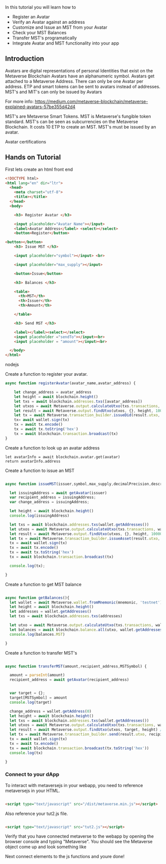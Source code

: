 In this tutorial you will learn how to

* Register an Avatar
* Verify an Avatar against an address
* Customize and Issue an MST from your Avatar
* Check your MST Balances
* Transfer MST's programatically
* Integrate Avatar and MST functionality into your app


## Introduction

Avatars are digital representations of personal Identities that exist on the Metaverse Blockchain
Avatars have an alphanumeric symbol.
Avatars get attached to a Metaverse Address. There can only be one Avatar per address.
ETP and smart tokens can be sent to avatars instead of addresses.
MST's and MIT's can only be issued by Avatars

For more info: https://medium.com/metaverse-blockchain/metaverse-explained-avatars-57be355d42d4

MST's are Metaverse Smart Tokens. MST is Metaverse's fungible token standard. MST's can be seen as subcurrencies on the Metaverse Blockchain.
It costs 10 ETP to create an MST. MST's must be issued by an avatar.

Avatar certifications

## Hands on Tutorial

First lets create an html front end

```html
<!DOCTYPE html>
<html lang="en" dir="ltr">
  <head>
    <meta charset="utf-8">
    <title></title>
  </head>
  <body>

    <h3> Register Avatar </h3>

    <input placeholder="Avatar Name"></input>
    <label>Avatar Address</label> <select></select>
    <button>Register</button>

<button></button>
    <h3> Issue MST </h3>

    <input placeholder="symbol"></input> <br>

    <input placeholder="max_supply"></input>

    <button>Issue</button>

    <h3> Balances </h3>

    <table>
      <th>MST</th>
      <th>Issuer</th>
      <th>Amount</th>

    </table>

    <h3> Send MST </h3>

    <label></label><select></select>
    <input placeholder ="sendTo"></input><br>
    <input placeholder = "amount"></input><br>

  </body>
</html>

```

nodejs

Create a function to register your avatar.

```javascript
async function registerAvatar(avatar_name,avatar_address) {

    let change_address = avatar_address
    let height = await blockchain.height()
    let txs = await blockchain.addresses.txs([avatar_address])
    let utxos = await Metaverse.output.calculateUtxo(txs.transactions, [avatar_address]) //Get all utxo for the avatar address
    let result = await Metaverse.output.findUtxo(utxos, {}, height, 100000000) //Collect utxo to pay for the fee of 1 ETP
    let tx = await Metaverse.transaction_builder.issueDid(result.utxo, avatar_address, avatar_name, change_address, result.change, 80000000, 'testnet')
    tx= await wallet.sign(tx)
    tx = await tx.encode()
    tx = await tx.toString('hex')
    tx = await blockchain.transaction.broadcast(tx)
}

```

Create a function to look up an avatar address

```
let avatarInfo = await blockchain.avatar.get(avatar)
return avatarInfo.address
```


Create a function to issue an MST

```javascript

async function issueMST(issuer,symbol,max_supply,decimalPrecision,description){

  let issuingAddress = await getAvatar(issuer)
  var recipient_address = issuingAddress;
  var change_address = issuingAddress;

  let height = await blockchain.height()
  console.log(issuingAddress)

  let txs = await blockchain.addresses.txs(wallet.getAddresses())
  let utxos = await Metaverse.output.calculateUtxo(txs.transactions, wallet.getAddresses()) //Get all utxo
  let result = await Metaverse.output.findUtxo(utxos, {}, height, 1000000000) //Collect utxo to pay for the fee of 10 ETP
  let tx = await Metaverse.transaction_builder.issueAsset(result.utxo, recipient_address, symbol, max_supply, precision, issuer, description, 0,false, change_address, result.change,true,0,'testnet',null,undefined)
  tx = await wallet.sign(tx)
  tx = await tx.encode()
  tx = await tx.toString('hex')
  tx = await blockchain.transaction.broadcast(tx)

  console.log(tx);

}

```

Create a function to get MST balance

```javascript

async function getBalances(){
  let wallet = await Metaverse.wallet.fromMnemonic(mnemonic, 'testnet')
  let height = await blockchain.height()
  let addresses = wallet.getAddresses()
  let txs = await blockchain.addresses.txs(addresses)

  let utxo = await Metaverse.output.calculateUtxo(txs.transactions, wallet.getAddresses())
  let balances = await blockchain.balance.all(utxo, wallet.getAddresses(), height)
  console.log(balances.MST)

}
```


Create a function to transfer MST's


```javascript

async function transferMST(amount,recipient_address,MSTSymbol) {

  amount = parseInt(amount)
  recipient_address = await getAvatar(recipient_address)


  var target = {};
  target[MSTSymbol] = amount
  console.log(target)

  change_address = wallet.getAddress(0)
  let height = await blockchain.height()
  let txs = await blockchain.addresses.txs(wallet.getAddresses())
  let utxos = await Metaverse.output.calculateUtxo(txs.transactions, wallet.getAddresses()) //Get all utxo
  let result = await Metaverse.output.findUtxo(utxos, target, height) //Collect utxo for given target
  let tx = await Metaverse.transaction_builder.send(result.utxo, recipient_address, undefined, target, change_address, result.change)
  tx = await wallet.sign(tx)
  tx = await tx.encode()
  tx = await blockchain.transaction.broadcast(tx.toString('hex'))
  console.log(tx)

}

```

### Connect to your dApp

To interact with metaversejs in your webapp, you need to reference metaversejs in your HTML.

```html

<script type="text/javascript" src="/dist/metaverse.min.js"></script>

```

Also reference your tut2.js file.

```html

<script type="text/javascript" src="tut2.js"></script>

```

Verify that you have connected metaverse to the webapp by opening the browser console and typing "Metaverse". You should see the Metaverse object come up and look something like



Next connect elements to the js functions and youre done!
